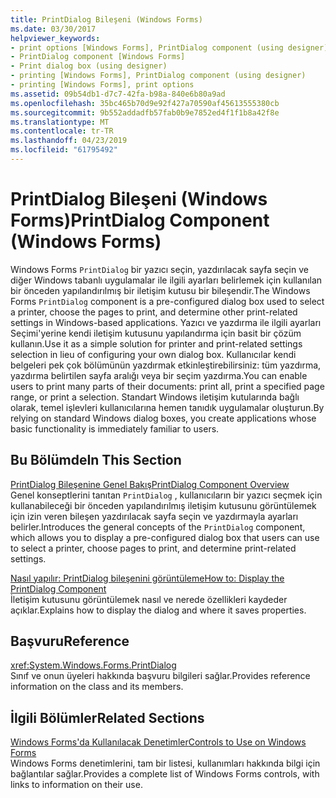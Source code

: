 ```yaml
---
title: PrintDialog Bileşeni (Windows Forms)
ms.date: 03/30/2017
helpviewer_keywords:
- print options [Windows Forms], PrintDialog component (using designer)
- PrintDialog component [Windows Forms]
- Print dialog box (using designer)
- printing [Windows Forms], PrintDialog component (using designer)
- printing [Windows Forms], print options
ms.assetid: 09b54db1-d7c7-42fa-b98a-840e6b80a9ad
ms.openlocfilehash: 35bc465b70d9e92f427a70590af45613555380cb
ms.sourcegitcommit: 9b552addadfb57fab0b9e7852ed4f1f1b8a42f8e
ms.translationtype: MT
ms.contentlocale: tr-TR
ms.lasthandoff: 04/23/2019
ms.locfileid: "61795492"
---
```

# <a name="printdialog-component-windows-forms"></a><span data-ttu-id="18a44-102">PrintDialog Bileşeni (Windows Forms)</span><span class="sxs-lookup"><span data-stu-id="18a44-102">PrintDialog Component (Windows Forms)</span></span>
<span data-ttu-id="18a44-103">Windows Forms `PrintDialog` bir yazıcı seçin, yazdırılacak sayfa seçin ve diğer Windows tabanlı uygulamalar ile ilgili ayarları belirlemek için kullanılan bir önceden yapılandırılmış bir iletişim kutusu bir bileşendir.</span><span class="sxs-lookup"><span data-stu-id="18a44-103">The Windows Forms `PrintDialog` component is a pre-configured dialog box used to select a printer, choose the pages to print, and determine other print-related settings in Windows-based applications.</span></span> <span data-ttu-id="18a44-104">Yazıcı ve yazdırma ile ilgili ayarları Seçimi'yerine kendi iletişim kutusunu yapılandırma için basit bir çözüm kullanın.</span><span class="sxs-lookup"><span data-stu-id="18a44-104">Use it as a simple solution for printer and print-related settings selection in lieu of configuring your own dialog box.</span></span> <span data-ttu-id="18a44-105">Kullanıcılar kendi belgeleri pek çok bölümünün yazdırmak etkinleştirebilirsiniz: tüm yazdırma, yazdırma belirtilen sayfa aralığı veya bir seçim yazdırma.</span><span class="sxs-lookup"><span data-stu-id="18a44-105">You can enable users to print many parts of their documents: print all, print a specified page range, or print a selection.</span></span> <span data-ttu-id="18a44-106">Standart Windows iletişim kutularında bağlı olarak, temel işlevleri kullanıcılarına hemen tanıdık uygulamalar oluşturun.</span><span class="sxs-lookup"><span data-stu-id="18a44-106">By relying on standard Windows dialog boxes, you create applications whose basic functionality is immediately familiar to users.</span></span>  
  
## <a name="in-this-section"></a><span data-ttu-id="18a44-107">Bu Bölümde</span><span class="sxs-lookup"><span data-stu-id="18a44-107">In This Section</span></span>  
 [<span data-ttu-id="18a44-108">PrintDialog Bileşenine Genel Bakış</span><span class="sxs-lookup"><span data-stu-id="18a44-108">PrintDialog Component Overview</span></span>](printdialog-component-overview-windows-forms.md)  
 <span data-ttu-id="18a44-109">Genel konseptlerini tanıtan `PrintDialog` , kullanıcıların bir yazıcı seçmek için kullanabileceği bir önceden yapılandırılmış iletişim kutusunu görüntülemek için izin veren bileşen yazdırılacak sayfa seçin ve yazdırmayla ayarları belirler.</span><span class="sxs-lookup"><span data-stu-id="18a44-109">Introduces the general concepts of the `PrintDialog` component, which allows you to display a pre-configured dialog box that users can use to select a printer, choose pages to print, and determine print-related settings.</span></span>  
  
 [<span data-ttu-id="18a44-110">Nasıl yapılır: PrintDialog bileşenini görüntüleme</span><span class="sxs-lookup"><span data-stu-id="18a44-110">How to: Display the PrintDialog Component</span></span>](how-to-display-the-printdialog-component.md)  
 <span data-ttu-id="18a44-111">İletişim kutusunu görüntülemek nasıl ve nerede özellikleri kaydeder açıklar.</span><span class="sxs-lookup"><span data-stu-id="18a44-111">Explains how to display the dialog and where it saves properties.</span></span>  
  
## <a name="reference"></a><span data-ttu-id="18a44-112">Başvuru</span><span class="sxs-lookup"><span data-stu-id="18a44-112">Reference</span></span>  
 <xref:System.Windows.Forms.PrintDialog>  
 <span data-ttu-id="18a44-113">Sınıf ve onun üyeleri hakkında başvuru bilgileri sağlar.</span><span class="sxs-lookup"><span data-stu-id="18a44-113">Provides reference information on the class and its members.</span></span>  
  
## <a name="related-sections"></a><span data-ttu-id="18a44-114">İlgili Bölümler</span><span class="sxs-lookup"><span data-stu-id="18a44-114">Related Sections</span></span>  
 [<span data-ttu-id="18a44-115">Windows Forms'da Kullanılacak Denetimler</span><span class="sxs-lookup"><span data-stu-id="18a44-115">Controls to Use on Windows Forms</span></span>](controls-to-use-on-windows-forms.md)  
 <span data-ttu-id="18a44-116">Windows Forms denetimlerini, tam bir listesi, kullanımları hakkında bilgi için bağlantılar sağlar.</span><span class="sxs-lookup"><span data-stu-id="18a44-116">Provides a complete list of Windows Forms controls, with links to information on their use.</span></span>
